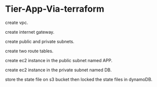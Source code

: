 # Tier-App-Via-terraform

create vpc.

create internet gateway.

create public and private subnets.

create two route tables.

create ec2 instance in the public subnet named APP.

create ec2 instance in the private subnet named DB.

store the state file on s3 bucket then locked the state files in dynamoDB. 
